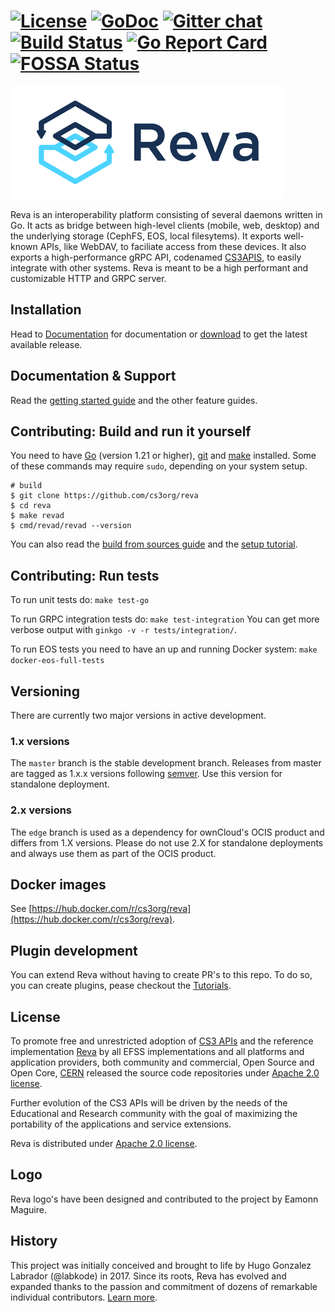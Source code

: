 [![License](https://img.shields.io/badge/License-Apache%202.0-blue.svg)](https://opensource.org/licenses/Apache-2.0) [![GoDoc](https://godoc.org/github.com/cs3org/reva?status.svg)](https://godoc.org/github.com/cs3org/reva)
 [![Gitter chat](https://badges.gitter.im/cs3org/reva.svg)](https://gitter.im/cs3org/reva) [![Build Status](https://github.com/cs3org/reva/actions/workflows/docker.yml/badge.svg?branch=master&event=push)](https://github.com/cs3org/reva/actions)
 [![Go Report Card](https://goreportcard.com/badge/github.com/cs3org/reva)](https://goreportcard.com/report/github.com/cs3org/reva) [![FOSSA Status](https://app.fossa.com/api/projects/custom%2B11650%2Fcs3org%2Freva.svg?type=shield)](https://app.fossa.com/projects/custom%2B11650%2Fcs3org%2Freva?ref=badge_shield)
================


![Reva Logo](https://raw.githubusercontent.com/cs3org/logos/efd3d2649478193e74f3de5a41247445941026b6/reva/logo.jpg)

Reva is an interoperability platform consisting of several daemons written in Go.
It acts as bridge between high-level clients (mobile, web, desktop) and the underlying storage (CephFS, EOS, local filesytems). 
It exports well-known APIs, like WebDAV, to faciliate access from these devices.
It also exports a high-performance gRPC API, codenamed [CS3APIS](https://buf.build/cs3org-buf/cs3apis), to easily integrate with other systems.
Reva is meant to be a high performant and customizable HTTP and GRPC server.

## Installation

Head to [Documentation](https://reva.link) for documentation or [download](https://github.com/cs3org/reva/releases) to get the latest available release.

## Documentation & Support

Read the [getting started guide](https://reva.link/docs/getting-started/) and the other feature guides.


## Contributing: Build and run it yourself

You need to have [Go](https://golang.org/doc/install) (version 1.21 or higher), [git](https://git-scm.com/) and [make](https://en.wikipedia.org/wiki/Make_(software)) installed. Some of these commands may require `sudo`, depending on your system setup.

```
# build
$ git clone https://github.com/cs3org/reva
$ cd reva
$ make revad
$ cmd/revad/revad --version
```

You can also read the [build from sources guide](https://reva.link/docs/getting-started/build-reva/) and the [setup tutorial](https://github.com/cs3org/reva/blob/master/docs/content/en/docs/tutorials/setup-tutorial.md).

## Contributing: Run tests

To run unit tests do:
`make test-go`

To run GRPC integration tests do:
`make test-integration`
You can get more verbose output with `ginkgo -v -r tests/integration/`.

To run EOS tests you need to have an up and running Docker system:
`make docker-eos-full-tests`

## Versioning

There are currently two major versions in active development.

### 1.x versions

The ``master`` branch is the stable development branch. Releases from master are tagged as 1.x.x versions following [semver](https://semver.org/).
Use this version for standalone deployment.

### 2.x versions

The ``edge`` branch is used as a dependency for ownCloud's OCIS product and differs from 1.X versions. Please do not use 2.X for standalone deployments and always use them as part of the OCIS product.

## Docker images

See [https://hub.docker.com/r/cs3org/reva](https://hub.docker.com/r/cs3org/reva).

## Plugin development
You can extend Reva without having to create PR's to this repo.
To do so, you can create plugins, pease checkout the [Tutorials](https://reva.link/docs/tutorials/).

## License

To promote free and unrestricted adoption of [CS3 APIs](https://github.com/cs3org/cs3apis) and the reference
implementation [Reva](https://github.com/cs3org/reva) by all EFSS implementations and all platforms and
application providers, both community and commercial, Open Source and
Open Core, [CERN](https://home.cern/) released the source code repositories under [Apache 2.0 license](https://github.com/cs3org/reva/blob/master/LICENSE).

Further evolution of the CS3 APIs will be driven by the needs of the
Educational and Research community with the goal of maximizing the
portability of the applications and service extensions.

Reva is distributed under [Apache 2.0 license](https://github.com/cs3org/reva/blob/master/LICENSE).

## Logo

Reva logo's have been designed and contributed to the project by Eamonn Maguire.

## History
This project was initially conceived and brought to life by Hugo Gonzalez Labrador (@labkode) in 2017.
Since its roots, Reva has evolved and expanded thanks to the passion and commitment of 
dozens of remarkable individual contributors. [Learn more](https://reva.link/about/).
